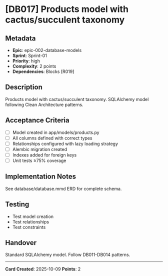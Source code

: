 # [DB017] Products model with cactus/succulent taxonomy

## Metadata
- **Epic**: epic-002-database-models
- **Sprint**: Sprint-01
- **Priority**: high
- **Complexity**: 2 points
- **Dependencies**: Blocks [R019]

## Description
Products model with cactus/succulent taxonomy. SQLAlchemy model following Clean Architecture patterns.

## Acceptance Criteria
- [ ] Model created in app/models/products.py
- [ ] All columns defined with correct types
- [ ] Relationships configured with lazy loading strategy
- [ ] Alembic migration created
- [ ] Indexes added for foreign keys
- [ ] Unit tests ≥75% coverage

## Implementation Notes
See database/database.mmd ERD for complete schema.

## Testing
- Test model creation
- Test relationships
- Test constraints

## Handover
Standard SQLAlchemy model. Follow DB011-DB014 patterns.

---
**Card Created**: 2025-10-09
**Points**: 2
